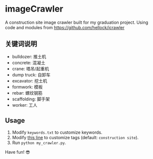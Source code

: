 # imageCrawler

A construction site image crawler built for my graduation project. Using code and modules from https://github.com/hellock/icrawler

## 关键词说明

- bulldozer: 推土机
- concrete: 混凝土
- crane: 塔吊/起重机
- dump truck: 自卸车
- excavator: 挖土机
- formwork: 模板
- rebar: 螺纹钢筋
- scaffolding: 脚手架
- worker: 工人

## Usage

1. Modify `keywords.txt` to customize keywords.
2. Modify [this line](https://github.com/y-wan/imageCrawler/blob/master/my_crawler.py#L53) to customize tags (default: `construction site`).
3. Run `python my_crawler.py`.

Have fun! :sunglasses:
